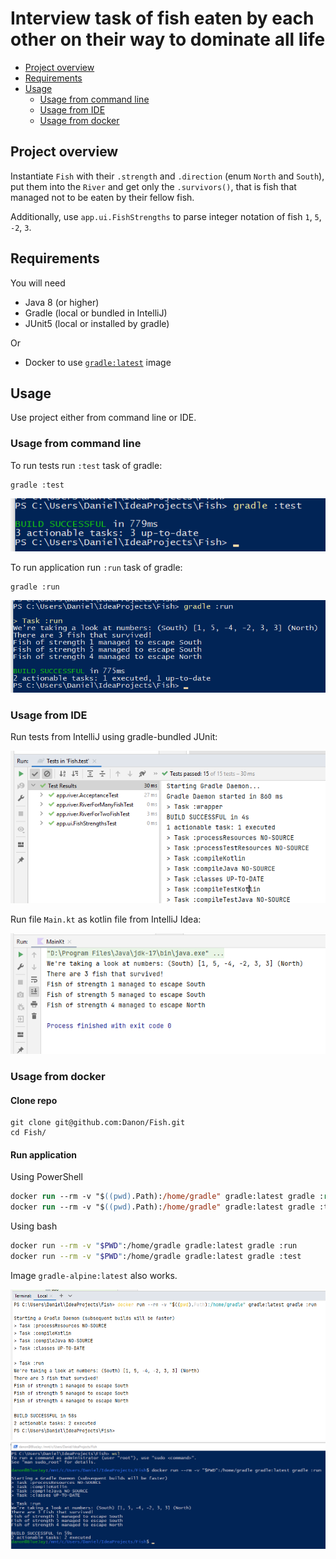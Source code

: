 # Interview task of fish eaten by each other on their way to dominate all life

- [Project overview](#project-overview)
- [Requirements](#requirements)
- [Usage](#usage)
  - [Usage from command line](#usage-from-command-line)
  - [Usage from IDE](#usage-from-ide)
  - [Usage from docker](#usage-from-docker)

## Project overview

Instantiate `Fish` with their `.strength` and `.direction` (enum `North` and `South`),
put them into the `River` and get only the `.survivors()`, that is fish that managed
not to be eaten by their fellow fish.

Additionally, use `app.ui.FishStrengths` to parse integer notation of fish `1`, `5`, `-2`, `3`.

## Requirements

You will need 

- Java 8 (or higher)
- Gradle (local or bundled in IntelliJ)
- JUnit5 (local or installed by gradle)

Or

- Docker to use [`gradle:latest`](https://hub.docker.com/_/gradle) image

## Usage

Use project either from command line or IDE.

### Usage from command line

To run tests run `:test` task of gradle:

```
gradle :test
```

![test](cmd.test.png)

To run application run `:run` task of gradle:

```
gradle :run
```


![run](cmd.run.png)

### Usage from IDE


Run tests from IntelliJ using gradle-bundled JUnit:

![test](ide.test.png)

Run file `Main.kt` as kotlin file from IntelliJ Idea:

![run](ide.run.png)

### Usage from docker

#### Clone repo

```
git clone git@github.com:Danon/Fish.git
cd Fish/
```

#### Run application

Using PowerShell

```ps
docker run --rm -v "$((pwd).Path):/home/gradle" gradle:latest gradle :run
docker run --rm -v "$((pwd).Path):/home/gradle" gradle:latest gradle :test
```

Using bash

```sh
docker run --rm -v "$PWD":/home/gradle gradle:latest gradle :run
docker run --rm -v "$PWD":/home/gradle gradle:latest gradle :test
```

Image `gradle-alpine:latest` also works.

![powershell](docker.run.powershell.png)
![wsl](docker.run.wsl.png)
